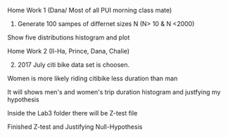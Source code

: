 Home Work 1 (Dana/ Most of all PUI morning class mate)

1. Generate 100 sampes of differnet sizes N (N> 10 & N <2000)

Show five distributions histogram and plot


Home Work 2 (Il-Ha, Prince, Dana, Chalie)

2. 2017 July citi bike data set is choosen.

Women is more likely riding citibike less duration than man

It will shows men's and women's trip duration histogram and justfying my hypothesis


Inside the Lab3 folder there will be Z-test file

Finished Z-test and Justifying Null-Hypothesis

